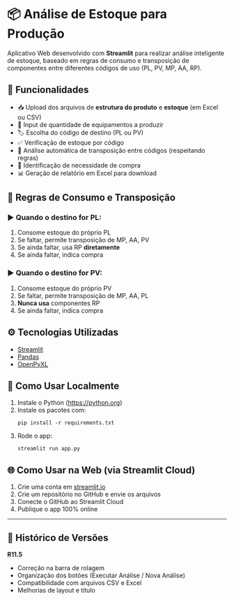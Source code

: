 # 📦 Análise de Estoque para Produção

Aplicativo Web desenvolvido com **Streamlit** para realizar análise inteligente de estoque, baseado em regras de consumo e transposição de componentes entre diferentes códigos de uso (PL, PV, MP, AA, RP).

## 🎯 Funcionalidades

- 📥 Upload dos arquivos de **estrutura do produto** e **estoque** (em Excel ou CSV)
- 🔢 Input de quantidade de equipamentos a produzir
- 🏷️ Escolha do código de destino (PL ou PV)
- ✅ Verificação de estoque por código
- 🔁 Análise automática de transposição entre códigos (respeitando regras)
- 🛒 Identificação de necessidade de compra
- 📊 Geração de relatório em Excel para download

## 🔄 Regras de Consumo e Transposição

### ▶️ Quando o destino for **PL**:
1. Consome estoque do próprio PL
2. Se faltar, permite transposição de MP, AA, PV
3. Se ainda faltar, usa RP **diretamente**
4. Se ainda faltar, indica compra

### ▶️ Quando o destino for **PV**:
1. Consome estoque do próprio PV
2. Se faltar, permite transposição de MP, AA, PL
3. **Nunca usa** componentes RP
4. Se ainda faltar, indica compra

## ⚙️ Tecnologias Utilizadas

- [Streamlit](https://streamlit.io/)
- [Pandas](https://pandas.pydata.org/)
- [OpenPyXL](https://openpyxl.readthedocs.io/)

## 🧪 Como Usar Localmente

1. Instale o Python (https://python.org)
2. Instale os pacotes com:
   ```
   pip install -r requirements.txt
   ```
3. Rode o app:
   ```
   streamlit run app.py
   ```

## 🌐 Como Usar na Web (via Streamlit Cloud)

1. Crie uma conta em [streamlit.io](https://streamlit.io/cloud)
2. Crie um repositório no GitHub e envie os arquivos
3. Conecte o GitHub ao Streamlit Cloud
4. Publique o app 100% online

---

## 📝 Histórico de Versões

**R11.5**
- Correção na barra de rolagem
- Organização dos botões (Executar Análise / Nova Análise)
- Compatibilidade com arquivos CSV e Excel
- Melhorias de layout e título
